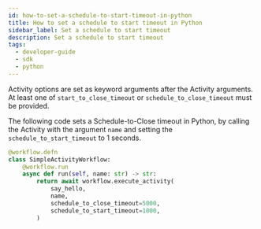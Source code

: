 ```yaml
---
id: how-to-set-a-schedule-to-start-timeout-in-python
title: How to set a schedule to start timeout in Python
sidebar_label: Set a schedule to start timeout
description: Set a schedule to start timeout
tags:
  - developer-guide
  - sdk
  - python
---
```


Activity options are set as keyword arguments after the Activity arguments. At least one of `start_to_close_timeout` or `schedule_to_close_timeout` must be provided.

The following code sets a Schedule-to-Close timeout in Python, by calling the Activity with the argument `name` and setting the `schedule_to_start_timeout` to 1 seconds.

```python
@workflow.defn
class SimpleActivityWorkflow:
    @workflow.run
    async def run(self, name: str) -> str:
        return await workflow.execute_activity(
            say_hello,
            name,
            schedule_to_close_timeout=5000,
            schedule_to_start_timeout=1000,
        )
```
